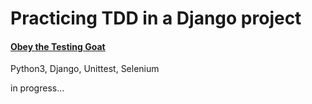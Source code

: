 # Practicing TDD in a Django project

#### [Obey the Testing Goat](http://www.obeythetestinggoat.com/)


Python3, Django, Unittest, Selenium

in progress...
